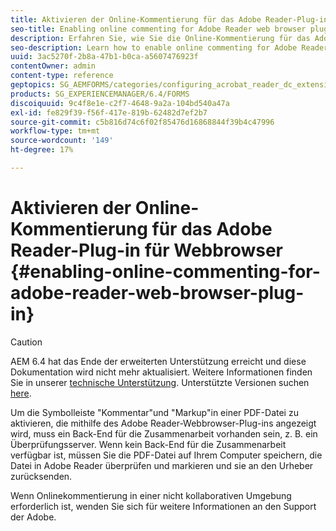 ```yaml
---
title: Aktivieren der Online-Kommentierung für das Adobe Reader-Plug-in für Webbrowser
seo-title: Enabling online commenting for Adobe Reader web browser plug-in
description: Erfahren Sie, wie Sie die Online-Kommentierung für das Adobe Reader-Webbrowser-Plug-in aktivieren.
seo-description: Learn how to enable online commenting for Adobe Reader web browser plug-in.
uuid: 3ac5270f-2b8a-47b1-b0ca-a5607476923f
contentOwner: admin
content-type: reference
geptopics: SG_AEMFORMS/categories/configuring_acrobat_reader_dc_extensions
products: SG_EXPERIENCEMANAGER/6.4/FORMS
discoiquuid: 9c4f8e1e-c2f7-4648-9a2a-104bd540a47a
exl-id: fe829f39-f56f-417e-819b-62482d7ef2b7
source-git-commit: c5b816d74c6f02f85476d16868844f39b4c47996
workflow-type: tm+mt
source-wordcount: '149'
ht-degree: 17%

---
```


# Aktivieren der Online-Kommentierung für das Adobe Reader-Plug-in für Webbrowser {#enabling-online-commenting-for-adobe-reader-web-browser-plug-in}

>[!CAUTION]
>
>AEM 6.4 hat das Ende der erweiterten Unterstützung erreicht und diese Dokumentation wird nicht mehr aktualisiert. Weitere Informationen finden Sie in unserer [technische Unterstützung](https://helpx.adobe.com/de/support/programs/eol-matrix.html). Unterstützte Versionen suchen [here](https://experienceleague.adobe.com/docs/?lang=de).

Um die Symbolleiste &quot;Kommentar&quot;und &quot;Markup&quot;in einer PDF-Datei zu aktivieren, die mithilfe des Adobe Reader-Webbrowser-Plug-ins angezeigt wird, muss ein Back-End für die Zusammenarbeit vorhanden sein, z. B. ein Überprüfungsserver. Wenn kein Back-End für die Zusammenarbeit verfügbar ist, müssen Sie die PDF-Datei auf Ihrem Computer speichern, die Datei in Adobe Reader überprüfen und markieren und sie an den Urheber zurücksenden.

Wenn Onlinekommentierung in einer nicht kollaborativen Umgebung erforderlich ist, wenden Sie sich für weitere Informationen an den Support der Adobe.
